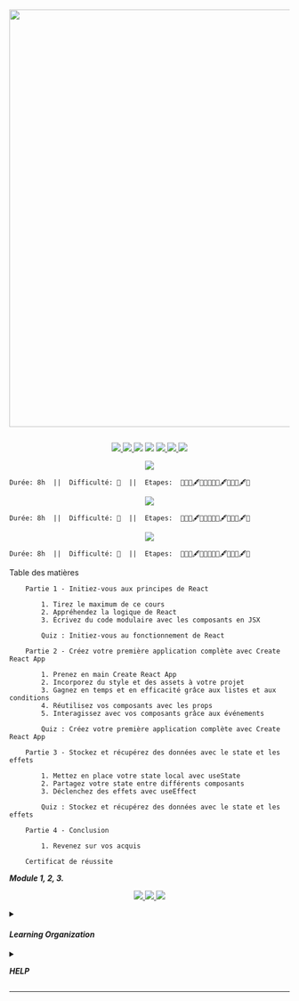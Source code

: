 # <p align="center"><a href="https://github.com/franckdun/Learning-plan_Openclassroom"><img src="https://img.shields.io/badge/🏠-🎓%20 L'Intéligence Artificielle 2023%20🎓-8E24AA" width="750" ></a></p>

<p align="center">
<!-- mail -->
<a href="https://mail.google.com/mail/u/0/#label/Openclassrooms"> <img src="https://img.shields.io/badge/📬-MAIL-7451eb"  >
<!-- Agenda -->
<a href="https://calendar.google.com/calendar/u/0/r/month/2022/7/1?pli=1"> <img src="https://img.shields.io/badge/📆-AGENDA-7451eb"  >
<!-- taches -->
<a href="https://github.com/franckdun/Learning-plan_Openclassrooms/issues?q=is%3Aopen+is%3Aissue+project%3Afranckdun%2F5+sort%3Acreated-asc"> <img src="https://img.shields.io/badge/📌-ALL ISSUES-7451eb" ></a>
<!-- projet -->
<a href="https://github.com/users/franckdun/projects/5"> <img src="https://img.shields.io/badge/🪙-PROJECT-7451eb" ></a>
<!-- progression -->
<a href="https://github.com/franckdun/Learning-plan/milestones?direction=asc&sort=due_date&state=open"><img src="https://img.shields.io/badge/💎-LEARNING%20PLAN-7451eb" > </a>
<!-- statistiques -->
<a href="https://wakatime.com/projects/Learning-plan_Open"><img src="https://img.shields.io/badge/📈-Wakatime-7451eb" > </a>
<!-- Issues -->
<a href="https://github.com/franckdun/Learning-plan_Openclassrooms/issues?q=is%3Aopen+is%3Aissue+project%3Afranckdun%2F5+mil"> <img src="https://img.shields.io/badge/📌-Issues-8E24AA"></a></p>

<!-- Partie 5 ////////////////////////////////////////////////////////////////////////////////////////////////////////////////////////// -->

<p align="center"><a href="https://github.com/franckdun/IA_module-1"> <img src="https://img.shields.io/badge/MODULE_1- Débutez avec l'IA -8E24AA" width="#"> </a></p>

	
	Durée: 8h  ||  Difficulté: 🥑  ||  Etapes:  📌📌📌🖋📌📌📌📌📌🖋📌📌📌🖋📌

<p align="center"><a href="https://github.com/franckdun/IA_module-2"> <img src="https://img.shields.io/badge/MODULE_2- Débutez avec l'IA -8E24AA" width="#"> </a></p>

	
	Durée: 8h  ||  Difficulté: 🥑  ||  Etapes:  📌📌📌🖋📌📌📌📌📌🖋📌📌📌🖋📌


 <p align="center"><a href="https://github.com/franckdun/IA_module-3"> <img src="https://img.shields.io/badge/MODULE_3- Débutez avec l'IA -8E24AA" width="#"> </a></p>

	
	Durée: 8h  ||  Difficulté: 🥑  ||  Etapes:  📌📌📌🖋📌📌📌📌📌🖋📌📌📌🖋📌
Table des matières

```	
    Partie 1 - Initiez-vous aux principes de React

        1. Tirez le maximum de ce cours
        2. Appréhendez la logique de React
        3. Écrivez du code modulaire avec les composants en JSX

        Quiz : Initiez-vous au fonctionnement de React
```
	
```	
    Partie 2 - Créez votre première application complète avec Create React App

        1. Prenez en main Create React App
        2. Incorporez du style et des assets à votre projet
        3. Gagnez en temps et en efficacité grâce aux listes et aux conditions
        4. Réutilisez vos composants avec les props
        5. Interagissez avec vos composants grâce aux événements

        Quiz : Créez votre première application complète avec Create React App
```
	
```	
    Partie 3 - Stockez et récupérez des données avec le state et les effets

        1. Mettez en place votre state local avec useState
        2. Partagez votre state entre différents composants
        3. Déclenchez des effets avec useEffect

        Quiz : Stockez et récupérez des données avec le state et les effets
```
	
```	
    Partie 4 - Conclusion

        1. Revenez sur vos acquis 
```
	
```	
    Certificat de réussite 
```










<summary><p align="left"><em><strong>Module 1, 2, 3.</strong></em></p></summary>


<p align="center"><a href="https://openclassrooms.com/fr/courses/7008001-debutez-avec-react"> <img src="https://img.shields.io/badge/Go%20to-MODULE_1-8E24AA"> </a><a href="https://github.com/franckdun/Open_Projet-7_Module-2"> <img src="https://img.shields.io/badge/Go%20to-MODULE_2-8E24AA"> </a><a href="https://github.com/franckdun/Open_Projet-7_Module-3"> <img src="https://img.shields.io/badge/Go%20to-MODULE_3-8E24AA"> </a></p>
	
	
		
		


<!-- ORGANISATION ///////////////////////////////////////////////////////////////////////////////////////////////////////////// -->	
	
<details><summary><h4><em><strong>Learning Organization</strong></em></h4></summary>
	
<p>la règle est tres simple, remplacez les 📌 epingles par des 🪙 pieces en réalisant les taches 
	pour gagner des 💎 diamands</p>	
		
```
Difficulté
		🍓 - Fraise signale le module facile a exécuter.
		🥑 - Avocat signale le module de difficulté moyenne.
	
Progression
		📌 - Epingle indique le nombre de leçons ou chapitres de chaques module.
		🖋  - Quiz aide à vous évaluer.
		>   - Flèche indique le niveau de la progression en cours.
	
Acquisition
		🪙 - Pièce signale la réussite d'un module effectué.
		💎 - Diamant signale la réussite d'une Partie effectuées.

🏆 - signale la réussite de toutes les Parties.
```	
</details>

<!-- HELP //////////////////////////////////////////////////////////////////////////////////////////////////////////////////// -->
	
<details><summary><p align="left"><em><strong>HELP</strong></em></p></summary>	

<p> <img src="https://github.com/franckdun/Learning-plan_Openclassrooms/blob/main/Formation/Programme_de_Formation/Img/Armel.jpg" width="50"> N'ésiter pas, demandez-moi ; </p>

``` https://openclassrooms.com/fr/mp/nouveau/armel-ajavon-1 ``` </p>

[![Documentation milestones](https://img.shields.io/badge/Doc-Milestones-blue?logo=github&logoColor=white)](https://docs.github.com/en/issues/using-labels-and-milestones-to-track-work/creating-and-editing-milestones-for-issues-and-pull-requests) Pour avoir de l'aide sur le fonctionnement des milestones.

<p align="left"><a href="https://www.zenhub.com/"> <img src="https://img.shields.io/badge/-zenhub-4f57f9?style=for-the-badge&labelColor=white&logo=zenhub&logoColor=4f57f9"> </a>Pour travailler en équipe.</p>

</details>

---

